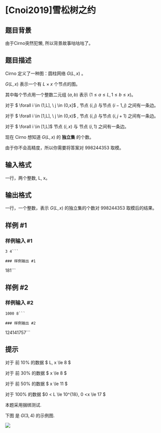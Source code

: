 # [Cnoi2019]雪松树之约

## 题目背景

由于Cirno突然犯懒, 所以背景故事咕咕咕了。

## 题目描述

Cirno 定义了一种图：圆柱网络 $G( L, x )$ 。

$G(L, x)$ 表示一个有 $L \times x$ 个节点的图。

其中每个节点用一个整数二元组 $( a, b )$ 表示 $( 1 \le a \le L, 1 \le b \le x )$。

对于 $ \forall i \in (1,L], \ j \in (0,x]$ , 节点 $(i, j)$ 与节点 $(i - 1, j)$ 之间有一条边。

对于 $ \forall i \in [1,L], \ j \in (0,x)$ , 节点 $(i, j)$ 与节点 $(i, j +1)$ 之间有一条边。

对于 $ \forall i \in [1,L]$ 节点 $(i, x)$ 与 节点 $(i, 1)$ 之间有一条边。

现在 Cirno 想知道 $G( L, x )$ 的 **独立集** 的个数。

由于你不会高精度，所以你需要将答案对 $998244353$ 取模。


## 输入格式

一行，两个整数, L, x。

## 输出格式

一行，一个整数，表示 $G(L,x)$ 的独立集的个数对 $998244353$ 取模后的结果。

## 样例 #1

### 样例输入 #1
```
3 4```

### 样例输出 #1

```
181```

## 样例 #2

### 样例输入 #2
```
1000 8```

### 样例输出 #2

```
124141757```

## 提示

对于 前 10% 的数据 $ L, x \le 8 $

对于 前 30% 的数据 $ x \le 8 $

对于 前 50% 的数据 $ x \le 11 $

对于 100% 的数据 $0 < L \le 10^{18}, 0 <x \le 17 $

本题采用捆绑测试.

下图 是 $G( 3, 4 )$ 的示例图.

![](https://cdn.luogu.com.cn/upload/pic/56163.png)
